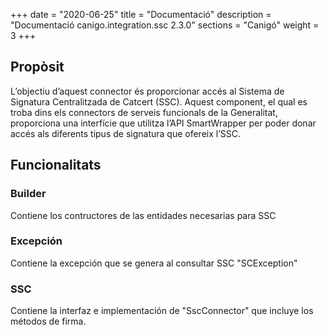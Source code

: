 +++
date        = "2020-06-25"
title       = "Documentació"
description = "Documentació canigo.integration.ssc 2.3.0"
sections    = "Canigó"
weight      = 3
+++

## Propòsit

L’objectiu d’aquest connector és proporcionar accés al Sistema de Signatura Centralitzada de Catcert (SSC). Aquest component, el qual es troba dins els connectors de serveis funcionals de la Generalitat, proporciona una interfície que utilitza l’API SmartWrapper per poder donar accés als diferents tipus de signatura que ofereix l’SSC.

## Funcionalitats

### Builder

Contiene los contructores de las entidades necesarias para SSC

### Excepción

Contiene la excepción que se genera al consultar SSC "SCException"

### SSC

Contiene la interfaz e implementación de "SscConnector" que incluye los métodos de firma. 
